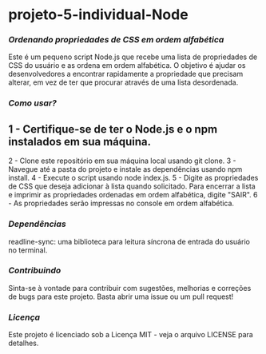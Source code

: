 # projeto-5-individual-Node

### <em>Ordenando propriedades de CSS em ordem alfabética</em>

Este é um pequeno script Node.js que recebe uma lista de propriedades de CSS do usuário e as ordena em ordem alfabética. O objetivo é ajudar os desenvolvedores a encontrar rapidamente a propriedade que precisam alterar, em vez de ter que procurar através de uma lista desordenada.

### <em>Como usar?</em>
1 - Certifique-se de ter o Node.js e o npm instalados em sua máquina.
------------------------
2 - Clone este repositório em sua máquina local usando git clone.
3 - Navegue até a pasta do projeto e instale as dependências usando npm install.
4 - Execute o script usando node index.js.
5 - Digite as propriedades de CSS que deseja adicionar à lista quando solicitado. Para encerrar a lista e imprimir as propriedades ordenadas em ordem alfabética, digite "SAIR".
6 - As propriedades serão impressas no console em ordem alfabética.


### <em>Dependências</em>
readline-sync: uma biblioteca para leitura síncrona de entrada do usuário no terminal.


### <em>Contribuindo</em>
Sinta-se à vontade para contribuir com sugestões, melhorias e correções de bugs para este projeto. Basta abrir uma issue ou um pull request!


### <em>Licença</em>
Este projeto é licenciado sob a Licença MIT - veja o arquivo LICENSE para detalhes.

